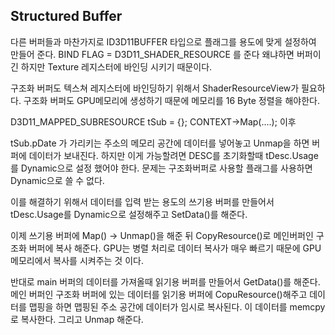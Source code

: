 
## Structured Buffer

다른 버퍼들과 마찬가지로 ID3D11BUFFER 타입으로 플래그를 용도에 맞게 설정하여 만들어 준다.
BIND FLAG = D3D11_SHADER_RESOURCE 를 준다 왜냐하면 버퍼이긴 하지만 Texture 레지스터에 바인딩 시키기 때문이다.

구조화 버퍼도 텍스쳐 레지스터에 바인딩하기 위해서 ShaderResourceView가 필요하다.
구조화 버퍼도 GPU메모리에 생성하기 때문에 메모리를 16 Byte 정렬을 해야한다. 


D3D11_MAPPED_SUBRESOURCE tSub = {};
CONTEXT->Map(....); 이후

tSub.pDate 가 가리키는 주소의 메모리 공간에 데이터를 넣어놓고 Unmap을 하면 버퍼에 데이터가 보내진다. 하지만 이게 가능할려면 DESC를 초기화할때 tDesc.Usage를 Dynamic으로 설정 했어야 한다. 문제는 구조화버퍼로 사용할 플래그를 사용하면 Dynamic으로 쓸 수 없다.

이를 해결하기 위해서 데이터를 입력 받는 용도의 쓰기용 버퍼를 만들어서 tDesc.Usage를 Dynamic으로 설정해주고 SetData()를 해준다.

이제 쓰기용 버퍼에 Map() -> Unmap()을 해준 뒤
CopyResource()로 메인버퍼인 구조화 버퍼에 복사 해준다.
GPU는 병렬 처리로 데이터 복사가 매우 빠르기 때문에 GPU메모리에서 복사를 시켜주는 것 이다.

반대로 main 버퍼의 데이터를 가져올때 읽기용 버퍼를 만들어서 GetData()를 해준다.
메인 버퍼인 구조화 버퍼에 있는 데이터를 읽기용 버퍼에 CopuResource()해주고 데이터를 맵핑을 하면 맵핑된 주소 공간에 데이터가 임시로 복사된다. 이 데이터를 memcpy로  복사한다.
그리고 Unmap 해준다.

